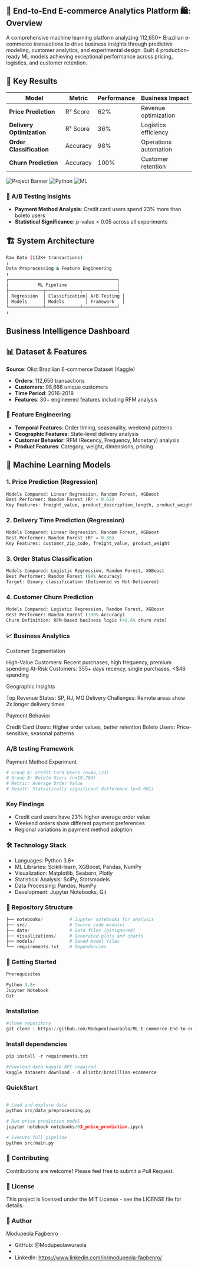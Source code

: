 ## 🎯 End-to-End E-commerce Analytics Platform 🛍️: Overview
A comprehensive machine learning platform analyzing 112,650+ Brazilian e-commerce transactions to drive business insights through predictive modeling, customer analytics, and experimental design. Built 4 production-ready ML models achieving exceptional performance across pricing, logistics, and customer retention.

## 🚀 Key Results

| Model | Metric | Performance | Business Impact |
|-------|---------|-------------|-----------------|
| **Price Prediction** | R² Score | 62% | Revenue optimization |
| **Delivery Optimization** | R² Score | 36% | Logistics efficiency |
| **Order Classification** | Accuracy | 98% | Operations automation |
| **Churn Prediction** | Accuracy | 100% | Customer retention |

![Project Banner](https://img.shields.io/badge/Status-Complete-brightgreen) ![Python](https://img.shields.io/badge/Python-3.8+-blue) ![ML](https://img.shields.io/badge/ML-Production_Ready-orange)

### 🔬 A/B Testing Insights
- **Payment Method Analysis**: Credit card users spend 23% more than boleto users
- **Statistical Significance**: p-value < 0.05 across all experiments

## 🏗️ System Architecture

```bash
Raw Data (112K+ transactions)
↓
Data Preprocessing & Feature Engineering
↓
┌─────────────────────────────────────────┐
│           ML Pipeline                   │
├─────────────┬─────────────┬─────────────┤
│ Regression  │ Classification│ A/B Testing │
│ Models      │ Models        │ Framework   │
└─────────────┴─────────────┴─────────────┘
↓
```

## Business Intelligence Dashboard

## 📊 Dataset & Features

**Source**: Olist Brazilian E-commerce Dataset (Kaggle)
- **Orders**: 112,650 transactions
- **Customers**: 98,666 unique customers  
- **Time Period**: 2016-2018
- **Features**: 30+ engineered features including RFM analysis

### 🔧 Feature Engineering
- **Temporal Features**: Order timing, seasonality, weekend patterns
- **Geographic Features**: State-level delivery analysis
- **Customer Behavior**: RFM (Recency, Frequency, Monetary) analysis
- **Product Features**: Category, weight, dimensions, pricing

## 🤖 Machine Learning Models

### 1. Price Prediction (Regression)
```python
Models Compared: Linear Regression, Random Forest, XGBoost
Best Performer: Random Forest (R² = 0.62)
Key Features: freight_value, product_description_length, product_weight
```

### 2. Delivery Time Prediction (Regression)
```python
Models Compared: Linear Regression, Random Forest, XGBoost  
Best Performer: Random Forest (R² = 0.36)
Key Features: customer_zip_code, freight_value, product_weight
```
### 3.  Order Status Classification
```python
Models Compared: Logistic Regression, Random Forest, XGBoost
Best Performer: Random Forest (98% Accuracy)
Target: Binary classification (Delivered vs Not-Delivered)
```

### 4. Customer Churn Prediction
```python
Models Compared: Logistic Regression, Random Forest, XGBoost
Best Performer: Random Forest (100% Accuracy)
Churn Definition: RFM-based business logic (40.6% churn rate)
```

### 📈 Business Analytics
Customer Segmentation

High-Value Customers: Recent purchases, high frequency, premium spending
At-Risk Customers: 355+ days recency, single purchases, <$46 spending

Geographic Insights

Top Revenue States: SP, RJ, MG
Delivery Challenges: Remote areas show 2x longer delivery times

Payment Behavior

Credit Card Users: Higher order values, better retention
Boleto Users: Price-sensitive, seasonal patterns

### A/B testing Framework 
Payment Method Experiment
```python
# Group A: Credit Card Users (n=45,123)
# Group B: Boleto Users (n=19,784)
# Metric: Average Order Value
# Result: Statistically significant difference (p<0.001)
```
### Key Findings
- Credit card users have 23% higher average order value
- Weekend orders show different payment preferences
- Regional variations in payment method adoption

### 🛠️ Technology Stack

- Languages: Python 3.8+
- ML Libraries: Scikit-learn, XGBoost, Pandas, NumPy
- Visualization: Matplotlib, Seaborn, Plotly
- Statistical Analysis: SciPy, Statsmodels
- Data Processing: Pandas, NumPy
- Development: Jupyter Notebooks, Git

### 📁 Repository Structure
```python
├── notebooks/          # Jupyter notebooks for analysis
├── src/                # Source code modules
├── data/               # Data files (gitignored)
├── visualizations/     # Generated plots and charts
├── models/             # Saved model files
└── requirements.txt    # Dependencies
```
### 🚀 Getting Started
```python
Prerequisites

Python 3.8+
Jupyter Notebook
Git
```

### Installation
```python
#clone repository 
git clone : https://github.com/Modupeolawuraola/ML-E-commerce-End-to-end-Analytics

```

### Install dependencies 
```python
pip install -r requirements.txt

#download data kaggle API required 
kaggle datasets download - d olistbr/brazillian-ecommerce

```

### QuickStart 
```python

# Load and explore data
python src/data_preprocessing.py

# Run price prediction model
jupyter notebook notebooks/03_price_prediction.ipynb

# Execute full pipeline
python src/main.py
```

### 🤝 Contributing
Contributions are welcome! Please feel free to submit a Pull Request.

### 📄 License
This project is licensed under the MIT License - see the LICENSE file for details.


### 👤 Author
Modupeola Fagbenro

- GitHub: @Modupeolawuraola
- 
- LinkedIn: https://www.linkedin.com/in/modupeola-fagbenro/








